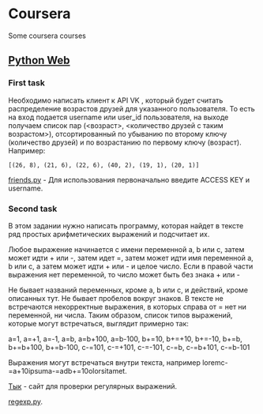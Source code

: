 # Coursera
Some coursera courses

## [Python Web](Python%20Web)
### First task

Необходимо написать клиент к API VK , который будет считать распределение возрастов друзей для указанного пользователя. То есть на вход подается username или user_id пользователя, на выходе получаем список пар (<возраст>, <количество друзей с таким возрастом>), отсортированный по убыванию по второму ключу (количество друзей) и по возрастанию по первому ключу (возраст). Например:
```
[(26, 8), (21, 6), (22, 6), (40, 2), (19, 1), (20, 1)]
```

[friends.py](Python%20Web/coursera_assignment_tmp/req/friends.py) - Для использования первоначально введите ACCESS KEY и username.

### Second task

В этом задании нужно написать программу, которая найдет в тексте ряд простых арифметических выражений и подсчитает их.

Любое выражение начинается с имени переменной a, b или c, затем может идти + или -, затем идет =, затем может идти имя переменной a, b или c, а затем может идти + или - и целое число. Если в правой части выражения нет переменной, то число может быть без знака + или -

Не бывает названий переменных, кроме a, b или c, и действий, кроме описанных тут. Не бывает пробелов вокруг знаков. В тексте не встречаются некорректные выражения, в которых справа от = нет ни переменной, ни числа. Таким образом, список типов выражений, которые могут встречаться, выглядит примерно так:

a=1, a=+1, a=-1, a=b, a=b+100, a=b-100, b+=10, b+=+10, b+=-10, b+=b, b+=b+100, b+=b-100, c-=101, c-=+101, c-=-101, c-=b, c-=b+101, c-=b-101

Выражения могут встречаться внутри текста, например loremc-=a+10ipsuma-=adb+=10olorsitamet.

[Тык](https://regex101.com/) - сайт для проверки регулярных выражений.

[regexp.py](Python%20Web/coursera_assignment_tmp/regexp_sample/regexp.py).
